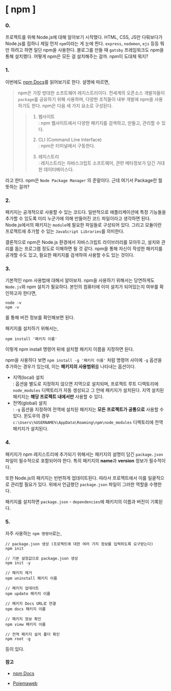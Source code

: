 # [ npm ]

### 0.

프로젝트를 위해 Node.js에 대해 알아보기 시작했다. HTML, CSS, JS만 다뤄보다가 Node.js를 접하니 제일 먼저 ```npm```이라는 게 눈에 띈다. ```express```, ```nodemon```, ```ejs```  등등 뭐만 하려고 하면 일단 npm을 사용한다. 블로그를 만들 때 ```gatsby``` 프레임워크도 npm을 통해 설치했다. 어떻게 npm은 모든 걸 설치해주는 걸까. npm이 도대체 뭐지?



### 1.

이번에도 [npm Docs](https://docs.npmjs.com/about-npm)를 읽어보기로 한다.  설명에 따르면,

> npm은 가장 방대한 소프트웨어 레지스트리이다. 전세계의 오픈소스 개발자들이 ```package```를 공유하기 위해 사용하며, 다양한 조직들이 내부 개발에 npm을 사용하기도 한다. npm은 다음 세 가지 요소로 구성된다.
>
> > 1. 웹사이트  
> >    : npm 웹사이트에서 다양한 패키지를 검색하고, 만들고, 관리할 수 있다.
> >
> > 2. CLI (Command Line Interface)  
> >    : npm은 터미널에서 구동한다.
> >
> > 3. 레지스트리  
> >    : 레지스트리는 자바스크립트 소프트웨어, 관련 메타정보가 담긴 거대한 데이터베이스다. 

라고 한다.  npm은 ``Node Package Manager`` 의 준말이다. 근데 여기서 Package란 뭘 뜻하는 걸까?  



### 2.

패키지는 공개적으로 사용할 수 있는 코드다. 일반적으로 애플리케이션에 특정 기능들을 추가할 수 있도록 미리 누군가에 의해 만들어진 코드 파일이라고 생각하면 된다. Node.js에서의 패키지는 ``module``에 필요한 파일들로 구성되어 있다. 그리고 모듈이란 프로젝트에 추가할 수 있는 ``JavaScript Libraries``를 의미한다.  

결론적으로 npm은 Node.js 환경에서 자바스크립트 라이브러리를 모아두고, 설치와 관리를 돕는 프로그램 정도로 이해하면 될 것 같다. npm을 통해 자신이 작성한 패키지를 공개할 수도 있고, 필요한 패키지를 검색하여 사용할 수도 있는 것이다.



### 3.

기본적인 npm 사용법에 대해서 알아보자. npm을 사용하기 위해서는 당연하게도 ```Node.js```와 npm 설치가 필요하다. 본인의 컴퓨터에 이미 설치가 되어있는지 여부를 확인하고자 한다면,

```Nodejs
node -v
npm -v
```

를 통해 버전 정보를 확인해보면 된다.  

패키지를 설치하기 위해서는,

```nodejs
npm install '패키지 이름'
```

이렇게 npm install 명령어 뒤에 설치할 패키지 이름을 지정하면 된다.  

npm을 사용하다 보면 ```npm install -g '패키지 이름'``` 처럼 명령어 사이에 ```-g``` 옵션을 추가하는 경우가 있는데, 이는 **패키지의 사용범위**를 나타내는 옵션이다.

+ 지역(local) 설치  
  : 옵션을 별도로 지정하지 않으면 지역으로 설치되며, 프로젝트 루트 디렉토리에 ```node_modules``` 디렉토리가 자동 생성되고 그 안에 패키지가 설치된다. 지역 설치된 패키지는 **해당 프로젝트 내에서만** 사용할 수 있다.
+ 전역(global) 설치  
  : ```-g``` 옵션을 지정하여 전역에 설치된 패키지는 **모든 프로젝트가 공통으로** 사용할 수 있다. 윈도우의 경우 ```c:\Users\%USERNAME%\AppData\Roaming\npm\node_modules``` 디렉토리에 전역 패키지가 설치된다.



### 4.

패키지가 npm 레지스트리에 추가되기 위해서는 패키지의 설명이 담긴 ```package.json``` 파일이 필수적으로 포함되어야 한다. 특히 패키지의 **name**과 **version** 정보가 필수적이다.  

 또한 Node.js의 패키지는 빈번하게 업데이트된다. 따라서 프로젝트에서 이를 일괄적으로 관리할 필요가 있다. 위에서 언급했던 ```package.json``` 파일이 그러한 역할을 수행한다. 

패키지를 설치하면 ```package.json``` - ```dependencies```에 패키지의 이름과 버전이 기록된다.



### 5. 

자주 사용하는 ```npm 명령어```로는,

```nodejs
// package.json 생성 (프로젝트에 대한 여러 가지 정보를 입력하도록 요구받는다)
npm init

// 기본 설정값으로 package.json 생성
npm init -y

// 패키지 제거
npm uninstall 패키지 이름

// 패키지 업데이트
npm update 패키지 이름

// 패키지 Docs URL로 연결
npm docs 패키지 이름

// 패키지 정보 확인
npm view 패키지 이름

// 전역 패키지 설치 폴더 확인
npm root -g
```

등이 있다.



#### 참고

+ [npm Docs](https://docs.npmjs.com/)  

+ [Poiemaweb](https://poiemaweb.com/)